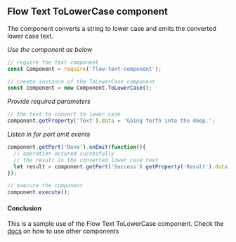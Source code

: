 ## Flow Text ToLowerCase component
The component converts a string to lower case and emits the converted lower case text.

*Use the component as below*

```javascript
// require the text component
const Component = require('flow-text-component');

// create instance of the ToLowerCase component
const component = new Component.ToLowerCase();
```

*Provide required parameters*

```javascript
// the text to convert to lower case
component.getProperty('Text').data = 'Going forth into the deep.';
```

*Listen in for port emit events*
```javascript
component.getPort('Done').onEmit(function(){
  // operation occured succesfully
  // the result is the converted lower case text
  let result = component.getPort('Success').getProperty('Result').data;
});

// execute the component
component.execute();
```

#### Conclusion

This is a sample use of the Flow Text ToLowerCase component. Check the [docs](./../docs/) on how to use other components
